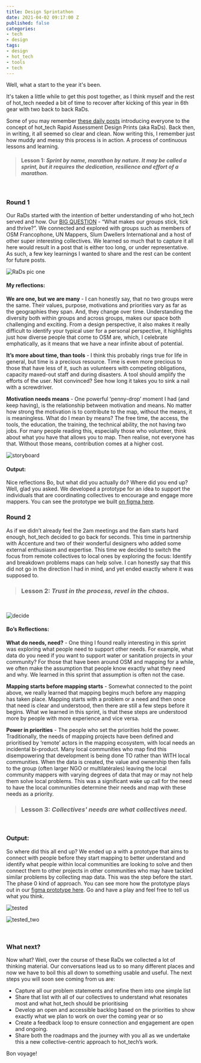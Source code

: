 ```yaml
---
title: Design Sprintathon
date: 2021-04-02 09:17:00 Z
published: false
categories:
- tech
- design
tags:
- design
- hot_tech
- tools
- tech
---
```


Well, what a start to the year it's been.

It's taken a little while to get this post together, as I think myself and the rest of hot_tech needed a bit of time to recover after kicking of this year in 6th gear with two back to back RaDs.

Some of you may remember [these daily posts](https://www.openstreetmap.org/user/bo_hot/diary/395158) introducing everyone to the concept of hot_tech Rapid Assessment Design Prints (aka RaDs). Back then, in writing, it all seemed so clear and clean. Now writing this, I remember just how muddy and messy this process is in action. A process of continuous lessons and learning. 

> #### __Lesson 1:__ _Sprint by name, marathon by nature. It may be called a sprint, but it requires the dedication, resilience and effort of a marathon._
 
 <br>

### Round 1

Our RaDs started with the intention of better understanding of who hot_tech served and how. Our [BIG QUESTION](https://www.openstreetmap.org/user/bo_hot/diary/395166) -  “What makes our groups stick, tick and thrive?”. We connected and explored with groups such as members of OSM Francophone, UN Mappers, Slum Dwellers International and a host of other super interesting collectives. We learned so much that to capture it all here would result in a post that is either too long, or under representative. As such, a few key learnings I wanted to share and the rest can be content for future posts. 

![RaDs pic one](https://i.ibb.co/dmVH8dP/hmws.jpg)

#### My reflections:

__We are one, but we are many__ - I can honestly say, that no two groups were the same. Their values, purpose, motivations and priorities vary as far as the geographies they span. And, they change over time. Understanding the diversity both within groups and across groups, makes our space both challenging and exciting. From a design perspective, it also makes it really difficult to identify your typical user for a personal perspective, it highlights just how diverse people that come to OSM are, which, I celebrate emphatically, as it means that we have a near infinite about of potential. 

__It’s more about time, than tools__ - I think this probably rings true for life in general, but time is a precious resource. Time is even more precious to those that have less of it, such as volunteers with competing obligations, capacity maxed-out staff and during disasters. A tool should amplify the efforts of the user. Not convinced? See how long it takes you to sink a nail with a screwdriver. 

__Motivation needs means__ - One powerful ‘penny-drop’ moment I had (and keep having), is the relationship between motivation and means. No matter how strong the motivation is to contribute to the map, without the means, it is meaningless. What do I mean by means? The free time, the access, the tools, the education, the training, the technical ability, the not having two jobs. For many people reading this, especially those who volunteer, think about what you have that allows you to map. Then realise, not everyone has that. Without those means, contribution comes at a higher cost. 

![storyboard](https://i.ibb.co/j5wqDb1/storyboard.jpg)

#### Output:

Nice reflections Bo, but what did you actually do? Where did you end up? Well, glad you asked. We developed a prototype for an idea to support the individuals that are coordinating collectives to encourage and engage more mappers. You can see the prototype we built [on figma here](https://www.figma.com/file/rmYQWB4QfhP8M9kRRu5tZr/Mapathon-Event-Page?node-id=5%3A40).


### Round 2

As if we didn’t already feel the 2am meetings and the 6am starts hard enough, hot_tech decided to go back for seconds. This time in partnership with Accenture and two of their wonderful designers who added some external enthusiasm and expertise.  This time we decided to switch the focus from remote collectives to local ones by exploring the focus: Identify and breakdown problems maps can help solve. I can honestly say that this did not go in the direction I had in mind, and yet ended exactly where it was supposed to. 

> ### __Lesson 2:__ _Trust in the process, revel in the chaos._

<br>

![decide](https://i.ibb.co/Lhkx0sn/decide.jpg)

#### Bo’s Reflections:

__What do needs, need?__ - One thing I found really interesting in this sprint was exploring what people need to support other needs. For example, what data do you need if you want to support water or sanitation projects in your community? For those that have been around OSM and mapping for a while, we often make the assumption that people know exactly what they need and why. We learned in this sprint that assumption is often not the case. 

__Mapping starts before mapping starts__ - Somewhat connected to the point above, we really learned that mapping begins much before any mapping has taken place. Mapping starts with a problem or a need and then once that need is clear and understood, then there are still a few steps before it begins. What we learned in this sprint, is that these steps are understood more by people with more experience and vice versa. 

__Power in priorities__ - The people who set the priorities hold the power. Traditionally, the needs of mapping projects have been defined and prioritised by ‘remote’ actors in the mapping ecosystem, with local needs an incidental bi-product. Many local communities who map find this disempowering that development is being done TO rather than WITH local communities. When the data is created, the value and ownership then falls to the group (often larger NGO or multilatérales) leaving the local community mappers with varying degrees of data that may or may not help them solve local problems. This was a significant wake up call for the need to have the local communities determine their needs and map with these needs as a priority.

> ### __Lesson 3:__ _Collectives' needs are what collectives need._

<br>

### Output:

So where did this all end up? We ended up a with a prototype that aims to connect with people before they start mapping to better understand and identify what people within local communities are looking to solve and then connect them to other projects in other communities who may have tackled similar problems by collecting map data. This was the step before the start. The phase 0 kind of approach. You can see more how the prototype plays out in our [figma prototype here](https://www.figma.com/file/VwjbIIxxMmCmiJL4BxaD37/RaDs-02?node-id=29%3A10). Go and have a play and feel free to tell us what you think.

![tested](https://i.ibb.co/FsnqkV2/tested.jpg)

![tested_two](https://i.ibb.co/5G8PnxJ/tested2.jpg)

<br>

### What next?

Now what? Well, over the course of these RaDs we collected a lot of thinking material. Our conversations lead us to so many different places and now we have to boil this all down to something usable and useful. The next steps you will soon see coming from us are:

* Capture all our problem statements and refine them into one simple list
* Share that list with all of our collectives to understand what resonates most and what hot_tech should be prioritising
* Develop an open and accessible backlog based on the priorities to show exactly what we plan to work on over the coming year or so
* Create a feedback loop to ensure connection and engagement are open and ongoing.
* Share both the roadmaps and the journey with you all as we undertake this a new collective-centric approach to hot_tech’s work. 

Bon voyage!